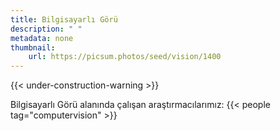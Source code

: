 ```yaml
---
title: Bilgisayarlı Görü
description: " "
metadata: none
thumbnail: 
    url: https://picsum.photos/seed/vision/1400
---
```


{{< under-construction-warning >}}

Bilgisayarlı Görü alanında çalışan araştırmacılarımız:
{{< people tag="computervision" >}}
